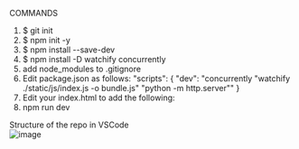 COMMANDS

1. $ git init
2. $ npm init -y
3. $ npm install --save-dev
4. $ npm install -D watchify concurrently
5. add node_modules to .gitignore
6. Edit package.json as follows:
"scripts": {
    "dev": "concurrently \"watchify ./static/js/index.js -o bundle.js\" \"python -m http.server\""
}
7. Edit your index.html to add the following: <script defer src="bundle.js"></script>
8. npm run dev 

Structure of the repo in VSCode  
![image](https://user-images.githubusercontent.com/88339527/150232829-9d7f4061-0450-41c1-8c97-087fa0c987a3.png)
